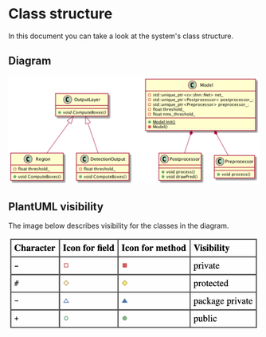 # Class structure

In this document you can take a look at the system's class structure.

## Diagram

![Diagram](diagrams/ClassStructure.png)

## PlantUML visibility
The image below describes visibility for the classes in the diagram.

![Defining Visibility](../images/defining-visibility.png)
